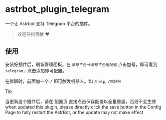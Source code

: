 # astrbot_plugin_telegram

一个让 Astrbot 支持 Telegram 平台的插件。

> 欢迎任何贡献 ❤️

## 使用

安装好插件后，刷新管理面板，在 `消息平台`->`消息平台适配器` 点击加号，即可看到 `telegram`，点击添加即可配置。

在群聊时，前面加一个 `/` 即可触发机器人。如 `/help`, `/你好啊`

> [!TIP]
> 当更新这个插件后，请在 配置页 直接点击保存配置以全量重启，否则不会生效
> when updated this plugin, please directly click the save button in the Config Page to fully restart the AstrBot, or the update may not make effect
